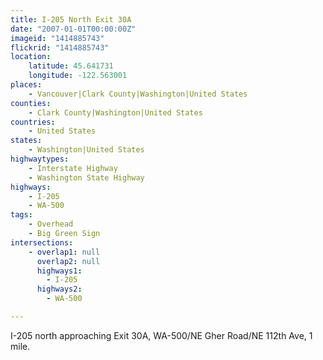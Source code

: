 ```yaml
---
title: I-205 North Exit 30A
date: "2007-01-01T00:00:00Z"
imageid: "1414885743"
flickrid: "1414885743"
location:
    latitude: 45.641731
    longitude: -122.563001
places:
    - Vancouver|Clark County|Washington|United States
counties:
    - Clark County|Washington|United States
countries:
    - United States
states:
    - Washington|United States
highwaytypes:
    - Interstate Highway
    - Washington State Highway
highways:
    - I-205
    - WA-500
tags:
    - Overhead
    - Big Green Sign
intersections:
    - overlap1: null
      overlap2: null
      highways1:
        - I-205
      highways2:
        - WA-500

---
```

I-205 north approaching Exit 30A, WA-500/NE Gher Road/NE 112th Ave, 1 mile.